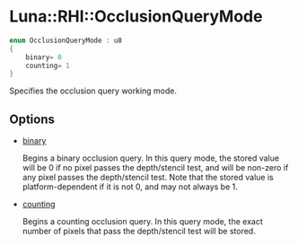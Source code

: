 # Luna::RHI::OcclusionQueryMode

```c++
enum OcclusionQueryMode : u8
{
    binary= 0
    counting= 1
}
```

Specifies the occlusion query working mode. 

## Options
* [binary](group___r_h_i_1ggadb853a4372dbf06383840034406e0cb9a9d7183f16acce70658f686ae7f1a4d20.md)

    Begins a binary occlusion query. In this query mode, the stored value will be 0 if no pixel passes the depth/stencil test, and will be non-zero if any pixel passes the depth/stencil test. Note that the stored value is platform-dependent if it is not 0, and may not always be 1. 

* [counting](group___r_h_i_1ggadb853a4372dbf06383840034406e0cb9a5692faa99b6b7fbdc134bd76087667af.md)

    Begins a counting occlusion query. In this query mode, the exact number of pixels that pass the depth/stencil test will be stored. 

